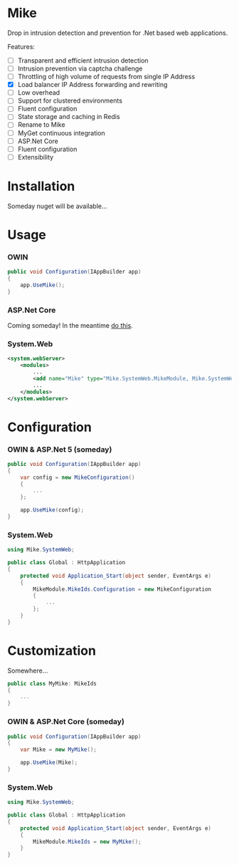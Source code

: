 # Mike

Drop in intrusion detection and prevention for .Net based web applications.

Features:
- [ ] Transparent and efficient intrusion detection
- [ ] Intrusion prevention via captcha challenge
- [ ] Throttling of high volume of requests from single IP Address
- [x] Load balancer IP Address forwarding and rewriting
- [ ] Low overhead
- [ ] Support for clustered environments
- [ ] Fluent configuration
- [ ] State storage and caching in Redis
- [ ] Rename to Mike
- [ ] MyGet continuous integration
- [ ] ASP.Net Core
- [ ] Fluent configuration
- [ ] Extensibility

# Installation

Someday nuget will be available...

# Usage

### OWIN
```C#
public void Configuration(IAppBuilder app)
{
    app.UseMike();
}
```

### ASP.Net Core
Coming someday! In the meantime [do this](https://docs.asp.net/en/latest/fundamentals/owin.html).

### System.Web
```XML
<system.webServer>
	<modules>
	    ...
		<add name="Mike" type="Mike.SystemWeb.MikeModule, Mike.SystemWeb, Version=1.0.0.0"/>
		...
	</modules>
</system.webServer>
```

# Configuration

### OWIN & ASP.Net 5 (someday)
```C#
public void Configuration(IAppBuilder app)
{
    var config = new MikeConfiguration()
	{
		...
	};

    app.UseMike(config);
}
```

### System.Web
```C#
using Mike.SystemWeb;

public class Global : HttpApplication
{
    protected void Application_Start(object sender, EventArgs e)
    {
        MikeModule.MikeIds.Configuration = new MikeConfiguration
        {
			...
        };
    }
}
```


# Customization

Somewhere...

```C#
public class MyMike: MikeIds
{
	...
}
```

### OWIN & ASP.Net Core (someday)
```C#
public void Configuration(IAppBuilder app)
{
    var Mike = new MyMike();

    app.UseMike(Mike);
}
```

### System.Web
```C#
using Mike.SystemWeb;

public class Global : HttpApplication
{
    protected void Application_Start(object sender, EventArgs e)
    {
        MikeModule.MikeIds = new MyMike(); 
    }
}
```
